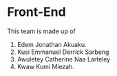 # Front-End

This team is made up of 
1. Edem Jonathan Akuaku.
2. Kusi Emmanuel Derrick Sarbeng
3. Awuletey Catherine Naa Larteley
4. Kwaw Kumi Miezah.
